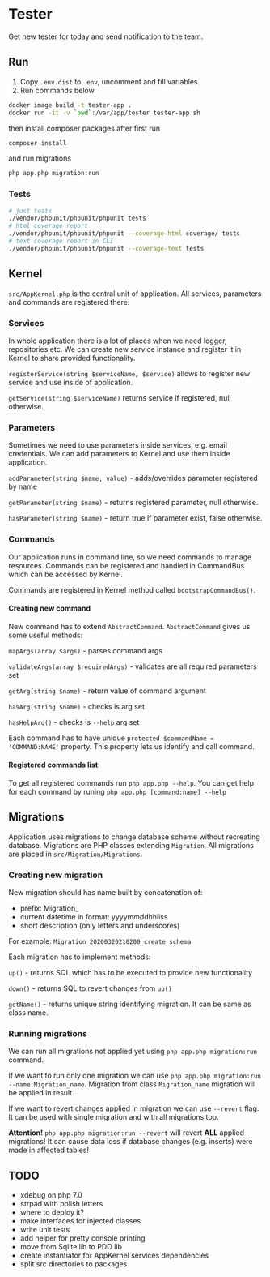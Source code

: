 # Tester

Get new tester for today and send notification to the team.

## Run

1. Copy `.env.dist` to `.env`, uncomment and fill variables.
2. Run commands below

```bash
docker image build -t tester-app .
docker run -it -v `pwd`:/var/app/tester tester-app sh
```

then install composer packages after first run

```bash
composer install
```

and run migrations

```bash
php app.php migration:run
```

### Tests

```bash
# just tests
./vendor/phpunit/phpunit/phpunit tests
# html coverage report
./vendor/phpunit/phpunit/phpunit --coverage-html coverage/ tests
# text coverage report in CLI
./vendor/phpunit/phpunit/phpunit --coverage-text tests
```

## Kernel

`src/AppKernel.php` is the central unit of application. All services, parameters
and commands are registered there.

### Services

In whole application there is a lot of places when we need logger, repositories etc.
We can create new service instance and register it in Kernel to share provided functionality.

`registerService(string $serviceName, $service)` allows to register new service
and use inside of application.

`getService(string $serviceName)` returns service if registered, null otherwise.

### Parameters

Sometimes we need to use parameters inside services, e.g. email credentials.
We can add parameters to Kernel and use them inside application.

`addParameter(string $name, value)` - adds/overrides parameter registered by name

`getParameter(string $name)` - returns registered parameter, null otherwise.

`hasParameter(string $name)` - return true if parameter exist, false otherwise.

### Commands

Our application runs in command line, so we need commands to manage resources.
Commands can be registered and handled in CommandBus which can be accessed by Kernel.

Commands are registered in Kernel method called `bootstrapCommandBus()`.

#### Creating new command

New command has to extend `AbstractCommand`. `AbstractCommand` gives us some useful methods:

`mapArgs(array $args)` - parses command args

`validateArgs(array $requiredArgs)` - validates are all required parameters set

`getArg(string $name)` - return value of command argument

`hasArg(string $name)` - checks is arg set

`hasHelpArg()` - checks is `--help` arg set 

Each command has to have unique `protected $commandName = 'COMMAND:NAME'` property.
This property lets us identify and call command.

#### Registered commands list

To get all registered commands run `php app.php --help`. You can get help for each command
by runing `php app.php [command:name] --help`

## Migrations

Application uses migrations to change database scheme without recreating database.
Migrations are PHP classes extending `Migration`. All migrations are placed in
`src/Migration/Migrations`.

### Creating new migration

New migration should has name built by concatenation of:
- prefix: Migration_
- current datetime in format: yyyymmddhhiiss
- short description (only letters and underscores)

For example: `Migration_20200320210200_create_schema`

Each migration has to implement methods:

`up()` - returns SQL which has to be executed to provide new functionality

`down()` - returns SQL to revert changes from `up()`

`getName()` - returns unique string identifying migration. It can be same as class name.

### Running migrations

We can run all migrations not applied yet using `php app.php migration:run` command.

If we want to run only one migration we can use `php app.php migration:run --name:Migration_name`.
Migration from class `Migration_name` migration will be applied in result.

If we want to revert changes applied in migration we can use `--revert` flag.
It can be used with single migration and with all migrations too.

**Attention!** `php app.php migration:run --revert` will revert **ALL** applied migrations!
It can cause data loss if database changes (e.g. inserts) were made in affected tables!


## TODO

* xdebug on php 7.0
* strpad with polish letters
* where to deploy it?
* make interfaces for injected classes
* write unit tests
* add helper for pretty console printing
* move from Sqlite lib to PDO lib
* create instantiator for AppKernel services dependencies
* split src directories to packages